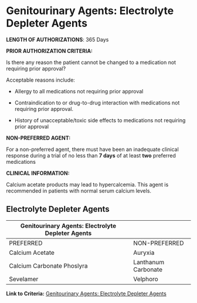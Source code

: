# Genitourinary Agents: Electrolyte Depleter Agents

**LENGTH OF AUTHORIZATIONS**: 365 Days

**PRIOR AUTHORIZATION CRITERIA:**

Is there any reason the patient cannot be changed to a medication not requiring prior approval?

Acceptable reasons include:

- Allergy to all medications not requiring prior approval

- Contraindication to or drug-to-drug interaction with medications not requiring prior approval.

- History of unacceptable/toxic side effects to medications not requiring prior approval

**NON-PREFERRED AGENT:**

For a non-preferred agent, there must have been an inadequate clinical response during a trial of no less than **7 days** of at least **two** preferred medications

**CLINICAL INFORMATION:**

Calcium acetate products may lead to hypercalcemia. This agent is recommended in patients with normal serum calcium levels.

## Electrolyte Depleter Agents

| Genitourinary Agents: Electrolyte Depleter Agents  |                      |
|----------------------------------------------------|----------------------|
| PREFERRED                                          | NON-PREFERRED        |
| Calcium Acetate                                    | Auryxia              |
| Calcium Carbonate Phoslyra                         | Lanthanum Carbonate  |
| Sevelamer                                          | Velphoro             |

**Link to Criteria:** [Genitourinary Agents: Electrolyte Depleter Agents](https://pharmacy.medicaid.ohio.gov/sites/default/files/20220415_UPDL_Criteria_FINAL_.pdf#page=67)
